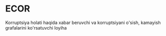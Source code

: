 # ECOR
Korruptsiya holati haqida xabar beruvchi va korruptsiyani o'sish, kamayish grafalarini ko'rsatuvchi loyiha
